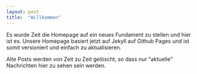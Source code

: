 ```yaml
---
layout: post
title:  "Willkommen"
---
```

Es wurde Zeit die Homepage auf ein neues Fundament zu stellen und hier ist es. Unsere Homepage basiert jetzt auf Jekyll auf Github Pages und ist somit versioniert und einfach zu aktualisieren.

Alte Posts werden von Zeit zu Zeit gelöscht, so dass nur "aktuelle" Nachrichten hier zu sehen sein werden.
